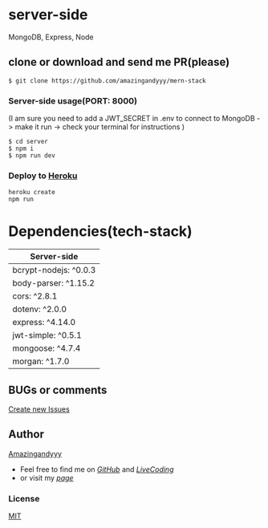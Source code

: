 # server-side
MongoDB, Express, Node

## clone or download and send me PR(please)
```terminal
$ git clone https://github.com/amazingandyyy/mern-stack
```

### Server-side usage(PORT: 8000)
(I am sure you need to add a JWT_SECRET in .env to connect to MongoDB -> make it run -> check your terminal for instructions
)
```terminal
$ cd server
$ npm i
$ npm run dev
```

### Deploy to [Heroku](https://dashboard.heroku.com/)
```terminal
heroku create
npm run 
```


# Dependencies(tech-stack)
| Server-side
| ---
| bcrypt-nodejs: ^0.0.3
| body-parser: ^1.15.2
| cors: ^2.8.1
| dotenv: ^2.0.0
| express: ^4.14.0
| jwt-simple: ^0.5.1
| mongoose: ^4.7.4
| morgan: ^1.7.0

## BUGs or comments
[Create new Issues](https://github.com/amazingandyyy/mern-stack/issues)

## Author
[Amazingandyyy](amazingandyyy.github.io)
- Feel free to find me on _[GitHub](https://github.com/amazingandyyy)_ and _[LiveCoding](https://www.livecoding.tv/amazingandyyy/)_
- or visit my _[page](http://amazingandyyy.github.io/)_

### License
[MIT](https://github.com/amazingandyyy/eventbrite-api/blob/master/LICENSE)